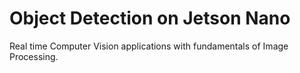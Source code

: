 # Object Detection on Jetson Nano
Real time Computer Vision applications with fundamentals of Image Processing.
